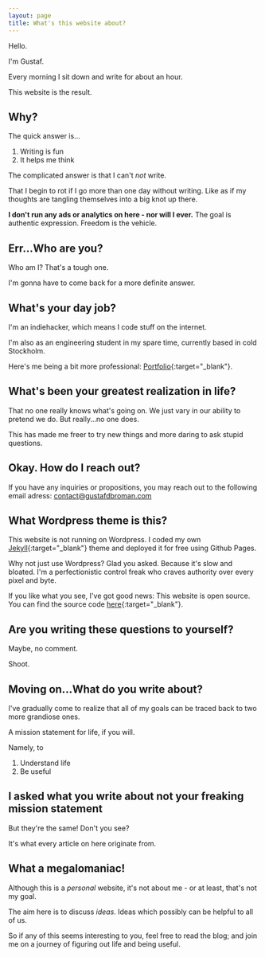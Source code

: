 ```yaml
---
layout: page
title: What's this website about?
---
```


Hello.

I'm Gustaf.

Every morning I sit down and write for about an hour.

This website is the result.

## Why?
The quick answer is...

1. Writing is fun
2. It helps me think

The complicated answer is that I can't _not_ write. 

That I begin to rot if I go more than one day without writing. Like as if my thoughts are tangling themselves into a big knot up there.

**I don't run any ads or analytics on here - nor will I ever.** The goal is authentic expression. Freedom is the vehicle.

## Err...Who are you?
Who am I? That's a tough one.

I'm gonna have to come back for a more definite answer.

## What's your day job?
I'm an indiehacker, which means I code stuff on the internet.

I'm also as an engineering student in my spare time, currently based in cold Stockholm.

Here's me being a bit more professional: [Portfolio](https://gustafbroman.github.io){:target="_blank"}.

## What's been your greatest realization in life?
That no one really knows what's going on. We just vary in our ability to pretend we do. But really...no one does.

This has made me freer to try new things and more daring to ask stupid questions.

## Okay. How do I reach out?
If you have any inquiries or propositions, you may reach out to the following email adress: contact@gustafdbroman.com

## What Wordpress theme is this?
This website is not running on Wordpress. I coded my own [Jekyll](https://jekyllrb.com/){:target="_blank"} theme and deployed it for free using Github Pages.

Why not just use Wordpress? Glad you asked. Because it's slow and bloated. I'm a perfectionistic control freak who craves authority over every pixel and byte.

If you like what you see, I've got good news: This website is open source. You can find the source code [here](https://github.com/gustafbroman/blog){:target="_blank"}.

## Are you writing these questions to yourself?
Maybe, no comment.

Shoot.

## Moving on...What do you write about?
I've gradually come to realize that all of my goals can be traced back to two more grandiose ones.

A mission statement for life, if you will.

Namely, to
1. Understand life
2. Be useful

## I asked what you write about not your freaking mission statement
But they're the same! Don't you see?

It's what every article on here originate from.

## What a megalomaniac!
Although this is a _personal_ website, it's not about me - or at least, that's not my goal.

The aim here is to discuss _ideas_. Ideas which possibly can be helpful to all of us.

So if any of this seems interesting to you, feel free to read the blog; and join me on a journey of figuring out life and being useful.